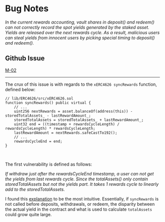 # Bug Notes

*In the current rewards accounting, vault shares in deposit() and redeem() can not correctly record the spot yields generated by the staked asset. Yields are released over the next rewards cycle. As a result, malicious users can steal yields from innocent users by picking special timing to deposit() and redeem().*

## Github Issue

[M-02](https://github.com/code-423n4/2022-09-frax-findings/issues/110)

---

The crux of this issue is with regards to the ``xERC4626 syncRewards`` function, defined below:

```solidity
// lib/ERC4626/src/xERC4626.sol
function syncRewards() public virtual {
    // ...
    uint256 nextRewards = asset.balanceOf(address(this)) - storedTotalAssets_ - lastRewardAmount_;
    storedTotalAssets = storedTotalAssets_ + lastRewardAmount_;
    uint32 end = ((timestamp + rewardsCycleLength) / rewardsCycleLength) * rewardsCycleLength;
    lastRewardAmount = nextRewards.safeCastTo192();
    // ...        
    rewardsCycleEnd = end;
}
```
<br>

The first vulnerability is defined as follows:
<br>

*If withdraw just after the rewardsCycleEnd timestamp, a user can not get the yields from last rewards cycle. Since the totalAssets() only contain storedTotalAssets but not the yields part. It takes 1 rewards cycle to linearly add to the storedTotalAssets.*
<br>

I found this [explanation](https://github.com/code-423n4/2022-09-frax-findings/issues/308) to be the most intuitive. Essentially, if ``syncRewards`` is not called before deposits, withdrawals, or redeem, the disparity between the actual yield in the contract and what is used to calculate ``totalAssets`` could grow quite large.
